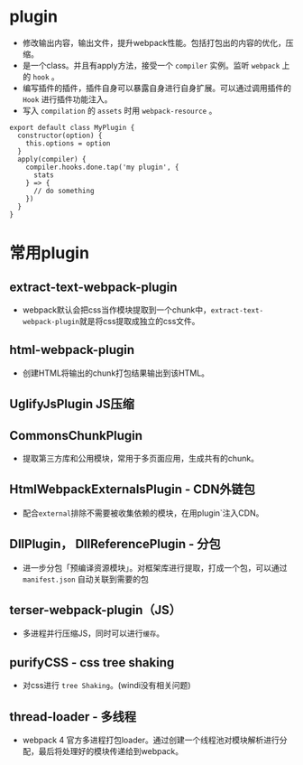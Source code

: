 # plugin

- 修改输出内容，输出文件，提升webpack性能。包括打包出的内容的优化，压缩。
- 是一个class。并且有apply方法，接受一个 `compiler` 实例。监听 `webpack` 上的 `hook` 。
- 编写插件的插件，插件自身可以暴露自身进行自身扩展。可以通过调用插件的 `Hook` 进行插件功能注入。
- 写入 `compilation` 的 `assets` 时用 `webpack-resource` 。
```JS
export default class MyPlugin {
  constructor(option) {
    this.options = option
  }
  apply(compiler) {
    compiler.hooks.done.tap('my plugin', {
      stats
    } => {
      // do something
    })
  }
}
```

# 常用plugin
## extract-text-webpack-plugin
- webpack默认会把css当作模块提取到一个chunk中，`extract-text-webpack-plugin`就是将css提取成独立的css文件。

## html-webpack-plugin
- 创建HTML将输出的chunk打包结果输出到该HTML。

## UglifyJsPlugin JS压缩

## CommonsChunkPlugin
- 提取第三方库和公用模块，常用于多页面应用，生成共有的chunk。

## HtmlWebpackExternalsPlugin - CDN外链包
- 配合`external`排除不需要被收集依赖的模块，在用plugin`注入CDN。

## DllPlugin， DllReferencePlugin - 分包
- 进一步分包「预编译资源模块」。对框架库进行提取，打成一个包，可以通过 `manifest.json` 自动关联到需要的包

## terser-webpack-plugin（JS）
- 多进程并行压缩JS，同时可以进行`缓存`。

## purifyCSS - css tree shaking
- 对css进行 `tree Shaking`。(windi没有相关问题)

## thread-loader - 多线程
- webpack 4 官方多进程打包loader。通过创建一个线程池对模块解析进行分配，最后将处理好的模块传递给到webpack。
